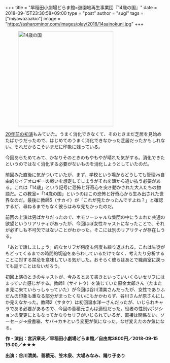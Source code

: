 +++
title = "早稲田小劇場どらま館×遊園地再生事業団『14歳の国』"
date = 2018-09-15T23:30:58+09:00
type = "post"
author = "sugi"
tags = ["miyawazaakio"]
image = "https://asharpminor.com/images/play/2018/14sainokuni.jpg"
+++
<figure class="alignleft"><img src="/images/play/2018/14sainokuni.jpg" alt="14歳の国" style="width: 300px !important;"></figure>

[20年前の初演](/play/3712/)もみていた。うまく消化できなくて、そのときまだ芝居を見始めたばかりだったので、はじめてのうまく消化できなかった芝居だったかもしれない。それだからこそいまだに印象に残っている。

今回あらためてみて、かなりそのときのもやもやが晴れた気がする。消化できたというのではなく消化する必要がないものを消化しようとしていたのだ。

前回みた直後に気がついていたが、まず、学校という場からどうしても管理vs自由的なイデオロギーの戦いを想定してしまうがそれを頭から追い払う必要がある。これは「14歳」という記号に恐怖と好奇心を突き動かされた大人たちの物語だ。この教室=「14歳の国」というのはこの恐怖と好奇心から生み出された世界なのだ。最後に教師5（サカイ）が「これが見たかったんですよね？」と確認するが、尋ねるまでもなく彼らはみな見たかったのだ。

前回の上演は男ばかりだったので、ホモソーシャルな集団の中にうまれた共通の欲望というリアリティがあったが、今回ほぼ女性キャストになったことで、それが必ずしも不可欠ではないことがわかった。そこには別のリアリティが存在しうる。

「あとで話しましょう」的なセリフが何度も何度も繰り返される。これは生徒がもどってくるまでの時間的切迫をあらわしているだけでなく、考えたり分析することに対する禁忌を意味している気がした。おそらく彼らはあとで職員室に戻っても話すことはないだろう。

初回上演のときのキャストが、今みるとあて書きといっていいくらいセリフにはまっていた感じがする。教師1（サイトウ）を演じていた原金太郎さん（たまたま見に来ていらっしゃっていた）が今回は谷川清美さんだったが、女性でありふだんの印象も重なる部分がまったくないにもかかわらず、谷川さんが原さんにしか見えなかった。教師2（サタケ）は初回温水洋一さんだったが、いじられキャラである必要があるので、今回の善積元さんは適役だった。役者の性別yポジションの変更にともなってかなりセリフがいじられているが、直接は関係ない、ソーセージ→投書箱、サバ→カキという変更が気になった。なぜ変えたのか気になる。

**作・演出：宮沢章夫／早稲田小劇場どらま館／自由席3800円／2018-09-15 19:00／★★★**

**出演：谷川清美、善積元、笠木泉、大場みなみ、踊り子あり**
